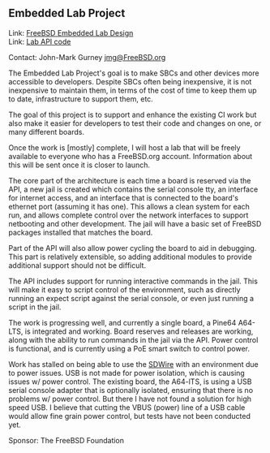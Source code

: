 ## Embedded Lab Project

Link:	 [FreeBSD Embedded Lab Design](https://www.funkthat.com/gitea/jmg/fbsdembdev)  
Link:	 [Lab API code](https://www.funkthat.com/gitea/jmg/bitelab)  

Contact: John-Mark Gurney <jmg@FreeBSD.org>  

The Embedded Lab Project's goal is to make SBCs and other devices more
accessible to developers.  Despite SBCs often being inexpensive, it is
not inexpensive to maintain them, in terms of the cost of time to keep
them up to date, infrastructure to support them, etc.

The goal of this project is to support and enhance the existing CI work
but also make it easier for developers to test their code and changes
on one, or many different boards.

Once the work is [mostly] complete, I will host a lab that will be freely
available to everyone who has a FreeBSD.org account.  Information about
this will be sent once it is closer to launch.

The core part of the architecture is each time a board is reserved via
the API, a new jail is created which contains the serial console tty,
an interface for internet access, and an interface that is connected
to the board's ethernet port (assuming it has one).  This allows a
clean system for each run, and allows complete control over the network
interfaces to support netbooting and other development.  The jail will
have a basic set of FreeBSD packages installed that matches the board.

Part of the API will also allow power cycling the board to aid in
debugging.  This part is relatively extensible, so adding additional
modules to provide additional support should not be difficult.

The API includes support for running interactive commands in the jail.
This will make it easy to script control of the environment, such as
directly running an expect script against the serial console, or even
just running a script in the jail.

The work is progressing well, and currently a single board, a Pine64
A64-LTS, is integrated and working.  Board reserves and releases are
working, along with the ability to run commands in the jail via the API.
Power control is functional, and is currently using a PoE smart switch
to control power.

Work has stalled on being able to use the [SDWire](https://wiki.tizen.org/SDWire)
with an environment due to power issues.  USB is not made for power
isolation, which is causing issues w/ power control.  The existing
board, the A64-lTS, is using a USB serial console adapter that is
optionally isolated, ensuring that there is no problems w/ power control.  But
there I have not found a solution for high speed USB.  I believe that
cutting the VBUS (power) line of a USB cable would allow fine grain
power control, but tests have not been conducted yet.

Sponsor: The FreeBSD Foundation
